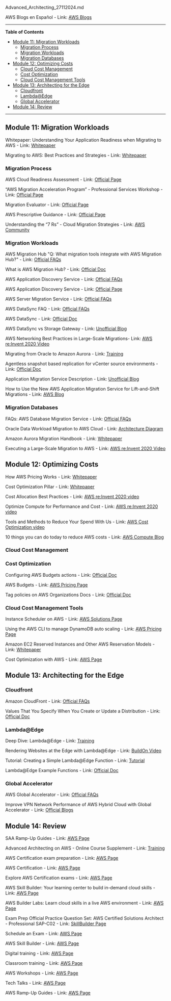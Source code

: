 Advanced_Architecting_27112024.md

AWS Blogs en Español - Link: [AWS Blogs](https://aws.amazon.com/es/blogs/aws-spanish/)

---

**Table of Contents**

- [Module 11: Migration Workloads](#module-11-migration-workloads)
  - [Migration Process](#migration-process)
  - [Migration Workloads](#migration-workloads)
  - [Migration Databases](#migration-databases)
- [Module 12: Optimizing Costs](#module-12-optimizing-costs)
  - [Cloud Cost Management](#cloud-cost-management)
  - [Cost Optimization](#cost-optimization)
  - [Cloud Cost Management Tools](#cloud-cost-management-tools)
- [Module 13: Architecting for the Edge](#module-13-architecting-for-the-edge)
  - [Cloudfront](#cloudfront)
  - [Lambda@Edge](#lambdaedge)
  - [Global Accelerator](#global-accelerator)
- [Module 14: Review](#module-14-review)

---
## Module 11: Migration Workloads

Whitepaper: Understanding Your Application Readiness when Migrating to AWS - Link: [Whitepaper](https://d1.awsstatic.com/whitepapers/understanding-application-readiness-when-migrating-to-aws.pdf?did=wp_card&trk=wp_card)

Migrating to AWS: Best Practices and Strategies - Link: [Whitepaper](https://d1.awsstatic.com/Migration/migrating-to-aws-ebook.pdf)

### Migration Process

AWS Cloud Readiness Assessment - Link: [Official Page](https://cloudreadiness.amazonaws.com/#/cart)

“AWS Migration Acceleration Program” - Professional Services Workshop - Link: [Official Page](https://aws.amazon.com/migration-acceleration-program/)

Migration Evaluator - Link: [Official Page](https://aws.amazon.com/migration-evaluator/)

AWS Prescriptive Guidance - Link: [Official Page](https://aws.amazon.com/prescriptive-guidance/)

Understanding the “7 Rs” - Cloud Migration Strategies - Link: [AWS Community](https://community.aws/content/2cKbgI3WsAYTiDM0J48uEMVqOVW/understanding-the-7-rs?lang=en)

### Migration Workloads

AWS Migration Hub "Q: What migration tools integrate with AWS Migration Hub?" - Link: [Official FAQs](https://aws.amazon.com/migration-hub/faqs/)

What is AWS Migration Hub? - Link: [Official Doc](https://docs.aws.amazon.com/migrationhub/latest/ug/whatishub.html)

AWS Application Discovery Service - Link: [Official FAQs](https://aws.amazon.com/application-discovery/faqs/)

AWS Application Discovery Service - Link: [Official Page](https://aws.amazon.com/es/application-discovery/)

AWS Server Migration Service - Link: [Official FAQs](https://aws.amazon.com/server-migration-service/faqs/)

AWS DataSync FAQ  - Link: [Official FAQs](https://aws.amazon.com/datasync/faqs/)

AWS DataSync - Link: [Official Doc](https://docs.aws.amazon.com/datasync/latest/userguide/how-datasync-works.html)

AWS DataSync vs Storage Gateway - Link: [Unofficial Blog](https://medium.com/@vasanthabalaji/aws-datasync-vs-storage-gateway-39570b060c36)

AWS Networking Best Practices in Large-Scale Migrations- Link: [AWS re:Invent 2020 Video](https://youtu.be/qCQvwLBjcbs)

Migrating from Oracle to Amazon Aurora - Link: [Training](https://www.aws.training/Details/eLearning?id=61143)

Agentless snapshot based replication for vCenter source environments - Link: [Official Doc](https://docs.aws.amazon.com/mgn/latest/ug/agentless-mgn.html)

Application Migration Service Description - Link: [Unofficial Blog](https://hidekazu-konishi.com/entry/aws_mgn_architecture_lifecycle_usage_notes.html)

How to Use the New AWS Application Migration Service for Lift-and-Shift Migrations - Link: [AWS Blog](https://aws.amazon.com/blogs/aws/how-to-use-the-new-aws-application-migration-service-for-lift-and-shift-migrations/)

### Migration Databases

FAQs: AWS Database Migration Service - Link: [Official FAQs](https://aws.amazon.com/dms/faqs/)

Oracle Data Workload Migration to AWS Cloud - Link: [Architecture Diagram](https://d1.awsstatic.com/architecture-diagrams/ArchitectureDiagrams/oracle-data-workload-migration-to-aws-ra.pdf?did=wp_card&trk=wp_card)

Amazon Aurora Migration Handbook - Link: [Whitepaper](https://d1.awsstatic.com/whitepapers/Migration/amazon-aurora-migration-handbook.pdf?did=wp_card&trk=wp_card)

Executing a Large-Scale Migration to AWS - Link: [AWS re:Invent 2020 Video](https://youtu.be/adRag6vEy8w)

## Module 12: Optimizing Costs

How AWS Pricing Works - Link: [Whitepaper](https://d0.awsstatic.com/whitepapers/aws_pricing_overview.pdf)

Cost Optimization Pillar - Link: [Whitepaper](https://d1.awsstatic.com/whitepapers/architecture/AWS-Cost-Optimization-Pillar.pdf)

Cost Allocation Best Practices - Link: [AWS re:Invent 2020 video](https://youtu.be/leDfPdXHDzs)

Optimize Compute for Performance and Cost - Link: [AWS re:Invent 2020 video](https://youtu.be/L173l1RdVxs)

Tools and Methods to Reduce Your Spend With Us - Link: [AWS Cost Optimization video](https://youtu.be/XHwFJDw9Mec)

10 things you can do today to reduce AWS costs - Link: [AWS Compute Blog](https://aws.amazon.com/blogs/compute/10-things-you-can-do-today-to-reduce-aws-costs/)

### Cloud Cost Management

### Cost Optimization

Configuring AWS Budgets actions - Link: [Official Doc](https://docs.aws.amazon.com/cost-management/latest/userguide/budgets-controls.html)

AWS Budgets - Link: [AWS Pricing Page](https://aws.amazon.com/aws-cost-management/aws-budgets/pricing/)

Tag policies on AWS Organizations Docs - Link: [Official Doc](https://docs.aws.amazon.com/organizations/latest/userguide/orgs_manage_policies_tag-policies.html)

### Cloud Cost Management Tools

Instance Scheduler on AWS - Link: [AWS Solutions Page](https://aws.amazon.com/solutions/implementations/instance-scheduler-on-aws/)

Using the AWS CLI to manage DynamoDB auto scaling - Link: [AWS Pricing Page](https://docs.aws.amazon.com/amazondynamodb/latest/developerguide/AutoScaling.CLI.html)

Amazon EC2 Reserved Instances and Other AWS Reservation Models - Link: [Whitepaper](https://docs.aws.amazon.com/whitepapers/latest/cost-optimization-reservation-models/savings-plans.html)

Cost Optimization with AWS - Link: [AWS Page](https://aws.amazon.com/aws-cost-management/aws-cost-optimization/)

## Module 13: Architecting for the Edge

### Cloudfront

Amazon CloudFront - Link: [Official FAQs](https://aws.amazon.com/cloudfront/faqs/)

Values That You Specify When You Create or Update a Distribution - Link: [Official Doc](https://docs.aws.amazon.com/AmazonCloudFront/latest/DeveloperGuide/distribution-web-values-specify.html)

### Lambda@Edge

Deep Dive: Lambda@Edge - Link: [Training](https://www.aws.training/Details/Video?id=27500)

Rendering Websites at the Edge with Lambda@Edge - Link: [BuildOn Video](https://youtu.be/RF7x4HcQ8lM)

Tutorial: Creating a Simple Lambda@Edge Function - Link: [Tutorial](https://docs.aws.amazon.com/AmazonCloudFront/latest/DeveloperGuide/lambda-edge-how-it-works-tutorial.html)

Lambda@Edge Example Functions - Link: [Official Doc](https://docs.aws.amazon.com/AmazonCloudFront/latest/DeveloperGuide/lambda-examples.html)

### Global Accelerator

AWS Global Accelerator - Link: [Official FAQs](https://aws.amazon.com/global-accelerator/faqs/)

Improve VPN Network Performance of AWS Hybrid Cloud with Global Accelerator - Link: [Official Blogs](https://aws.amazon.com/blogs/architecture/)

## Module 14: Review

SAA Ramp-Up Guides - Link: [AWS Page](https://d1.awsstatic.com/training-and-certification/ramp-up_guides/Ramp-Up_Guide_Architect.pdf)

Advanced Architecting on AWS - Online Course Supplement - Link: [Training](https://explore.skillbuilder.aws/learn/course/external/view/elearning/1283/advanced-architecting-on-aws-online-course-supplement)

AWS Certification exam preparation - Link: [AWS Page](https://aws.amazon.com/certification/certification-prep/)

AWS Certification - Link: [AWS Page](https://aws.amazon.com/certification/)

Explore AWS Certification exams - Link: [AWS Page](https://aws.amazon.com/certification/exams/)

AWS Skill Builder: Your learning center to build in-demand cloud skills - Link: [AWS Page](https://explore.skillbuilder.aws/learn)

AWS Builder Labs: Learn cloud skills in a live AWS environment - Link: [AWS Page](https://aws.amazon.com/training/digital/aws-builder-labs/)

Exam Prep Official Practice Question Set: AWS Certified Solutions Architect - Professional SAP-C02 - Link: [SkillBuilder Page](https://explore.skillbuilder.aws/learn/course/internal/view/elearning/13270/exam-prep-official-practice-question-set-aws-certified-solutions-architect-professional-sap-c02-english)

Schedule an Exam - Link: [AWS Page](https://aws.amazon.com/certification/certification-prep/testing/)

AWS Skill Builder - Link: [AWS Page](https://aws.amazon.com/training/digital)

Digital training - Link: [AWS Page](https://explore.skillbuilder.aws/)

Classroom training - Link: [AWS Page](https://aws.amazon.com/training )

AWS Workshops - Link: [AWS Page](https://workshops.aws/)

Tech Talks - Link: [AWS Page](https://aws.amazon.com/events/online-tech-talks/on-demand/)

AWS Ramp-Up Guides - Link: [AWS Page](https://aws.amazon.com/training/ramp-up-guides/)
